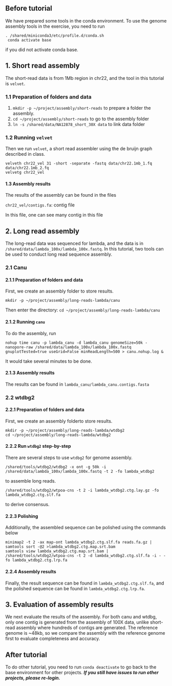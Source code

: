 
## Before tutorial
We have prepared some tools in the conda environment. To use the genome assembly tools in the exercise, you need to run 

```
. /shared/miniconda3/etc/profile.d/conda.sh
 conda activate base
 ```
 if you did not activate conda base.


## 1. Short read assembly
The short-read data is from 1Mb region in chr22, and the tool in this tutorial is `velvet`.

### 1.1 Preparation of folders and data
1. `mkdir -p ~/project/assembly/short-reads` to prepare a folder the assembly.
2. `cd ~/project/assembly/short-reads` to go to the assembly folder
3. `ln -s /shared/data/NA12878_short_30X data` to link data folder

### 1.2 Running `velvet`
Then we run `velvet`, a short read assembler using the de bruijn graph described in class.

```
velveth chr22_vel 31 -short -separate -fastq data/chr22.1mb_1.fq data/chr22.1mb_2.fq
velvetg chr22_vel
```

#### 1.3 Assembly results
The results of the assembly can be found in the files 

`chr22_vel/contigs.fa`: contig file

In this file, one can see many contig in this file

## 2. Long read assembly
The long-read data was sequenced for lambda, and the data is in `/shared/data/lambda_100x/lambda_100x.fastq`. In this tutorial, two tools can be used to conduct long read sequence assembly.

### 2.1 Canu
#### 2.1.1 Preparation of folders and data
First, we create an assembly folder to store results.
```
mkdir -p ~/project/assembly/long-reads-lambda/canu
```
Then enter the directory: `cd ~/project/assembly/long-reads-lambda/canu`

#### 2.1.2 Running `canu`
To do the assembly, run 
```
nohup time canu -p lambda_canu -d lambda_canu genomeSize=50k -nanopore-raw /shared/data/lambda_100x/lambda_100x.fastq gnuplotTested=true useGrid=False minReadLength=500 > canu.nohup.log &
```
It would take several minutes to be done. 
 
#### 2.1.3 Assembly results
The results can be found in `lambda_canu/lambda_canu.contigs.fasta`

### 2.2 wtdbg2
#### 2.2.1 Preparation of folders and data
First, we create an assembly folderto store results.
```
mkdir -p ~/project/assembly/long-reads-lambda/wtdbg2
cd ~/project/assembly/long-reads-lambda/wtdbg2
```

#### 2.2.2 Run `wtdbg2` step-by-step
There are several steps to use `wtdbg2` for genome assembly.

```
/shared/tools/wtdbg2/wtdbg2 -x ont -g 50k -i /shared/data/lambda_100x/lambda_100x.fastq -t 2 -fo lambda_wtdbg2
```
to assemble long reads. 

```
/shared/tools/wtdbg2/wtpoa-cns -t 2 -i lambda_wtdbg2.ctg.lay.gz -fo lambda_wtdbg2.ctg.slf.fa
```
to derive consensus.

#### 2.2.3 Polishing
Additionally, the assembled sequence can be polished using the commands below
```
minimap2 -t 2 -ax map-ont lambda_wtdbg2.ctg.slf.fa reads.fa.gz | samtools sort -@2 >lambda_wtdbg2.ctg.map.srt.bam
samtools view lambda_wtdbg2.ctg.map.srt.bam | /shared/tools/wtdbg2/wtpoa-cns -t 2 -d lambda_wtdbg2.ctg.slf.fa -i - -fo lambda_wtdbg2.ctg.lrp.fa
```

#### 2.2.4 Assembly results
Finally, the result sequence can be found in `lambda_wtdbg2.ctg.slf.fa`, and the polished sequence can be found in `lambda_wtdbg2.ctg.lrp.fa`.


## 3. Evaluation of assembly results

We next evaluate the results of the assembly. For both canu and wtdbg, only one contig is generated from the assembly of 100X data, unlike short-read assembly where hundreds of contigs are generated. The reference genome is ~48kb, so we compare the assembly with the reference genome first to evaluate completeness and accuracy.



## After tutorial

To do other tutorial, you need to run `conda deactivate` to go back to the base environment for other projects. ***If you still have issues to run other projects, please re-login.***


